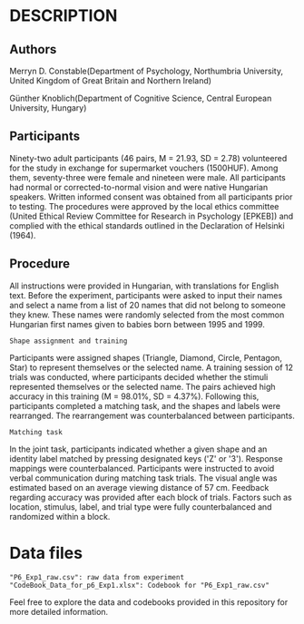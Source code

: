 # DESCRIPTION

## Authors

Merryn D. Constable(Department of Psychology, Northumbria University, United Kingdom of Great Britain and Northern Ireland)

Günther Knoblich(Department of Cognitive Science, Central European University, Hungary)

## Participants

Ninety-two adult participants (46 pairs, M = 21.93, SD = 2.78) volunteered for the study in exchange for supermarket vouchers (1500HUF). Among them, seventy-three were female and nineteen were male. All participants had normal or corrected-to-normal vision and were native Hungarian speakers. Written informed consent was obtained from all participants prior to testing. The procedures were approved by the local ethics committee (United Ethical Review Committee for Research in Psychology [EPKEB]) and complied with the ethical standards outlined in the Declaration of Helsinki (1964).

## Procedure

All instructions were provided in Hungarian, with translations for English text. Before the experiment, participants were asked to input their names and select a name from a list of 20 names that did not belong to someone they knew. These names were randomly selected from the most common Hungarian first names given to babies born between 1995 and 1999.

    Shape assignment and training

Participants were assigned shapes (Triangle, Diamond, Circle, Pentagon, Star) to represent themselves or the selected name. A training session of 12 trials was conducted, where participants decided whether the stimuli represented themselves or the selected name. The pairs achieved high accuracy in this training (M = 98.01%, SD = 4.37%). Following this, participants completed a matching task, and the shapes and labels were rearranged. The rearrangement was counterbalanced between participants.

    Matching task

In the joint task, participants indicated whether a given shape and an identity label matched by pressing designated keys ('Z' or '3'). Response mappings were counterbalanced. Participants were instructed to avoid verbal communication during matching task trials. The visual angle was estimated based on an average viewing distance of 57 cm. Feedback regarding accuracy was provided after each block of trials. Factors such as location, stimulus, label, and trial type were fully counterbalanced and randomized within a block.

# Data files

```
"P6_Exp1_raw.csv": raw data from experiment 
"CodeBook_Data_for_p6_Exp1.xlsx": Codebook for "P6_Exp1_raw.csv"
```
Feel free to explore the data and codebooks provided in this repository for more detailed information.